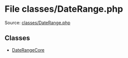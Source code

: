 File classes/DateRange.php
=========

Source: [classes/DateRange.php](https://github.com/PrestaShop/PrestaShop/blob/1.5.6.0/classes/DateRange.php)


Classes
-------

* [DateRangeCore](class.DateRangeCore.md)

